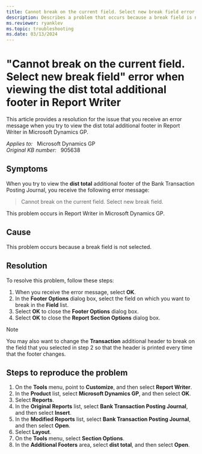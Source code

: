 ```yaml
---
title: Cannot break on the current field. Select new break field error 
description: Describes a problem that occurs because a break field is not selected. Explains how to resolve the problem.
ms.reviewer: ryanklev
ms.topic: troubleshooting
ms.date: 03/13/2024
---
```

# "Cannot break on the current field. Select new break field" error when viewing the dist total additional footer in Report Writer

This article provides a resolution for the issue that you receive an error message when you try to view the dist total additional footer in Report Writer in Microsoft Dynamics GP.

_Applies to:_ &nbsp; Microsoft Dynamics GP  
_Original KB number:_ &nbsp; 905638

## Symptoms

When you try to view the **dist total** additional footer of the Bank Transaction Posting Journal, you receive the following error message:

> Cannot break on the current field. Select new break field.

This problem occurs in Report Writer in Microsoft Dynamics GP.

## Cause

This problem occurs because a break field is not selected.

## Resolution

To resolve this problem, follow these steps:

1. When you receive the error message, select **OK**.
2. In the **Footer Options** dialog box, select the field on which you want to break in the **Field** list.
3. Select **OK** to close the **Footer Options** dialog box.
4. Select **OK** to close the **Report Section Options** dialog box.

> [!NOTE]
> You may also want to change the **Transaction** additional header to break on the field that you selected in step 2 so that the header is printed every time that the footer changes.

## Steps to reproduce the problem

1. On the **Tools** menu, point to **Customize**, and then select **Report Writer**.
2. In the **Product** list, select **Microsoft Dynamics GP**, and then select **OK**.
3. Select **Reports**.
4. In the **Original Reports** list, select **Bank Transaction Posting Journal**, and then select **Insert**.
5. In the **Modified Reports** list, select **Bank Transaction Posting Journal**, and then select **Open**.
6. Select **Layout**.
7. On the **Tools** menu, select **Section Options**.
8. In the **Additional Footers** area, select **dist total**, and then select **Open**.

